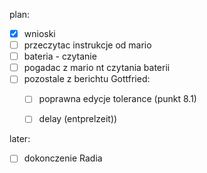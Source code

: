 

plan:
- [x] wnioski
- [ ] przeczytac instrukcje od mario
- [ ] bateria - czytanie
- [ ] pogadac z mario nt czytania baterii
- [ ] pozostale z berichtu Gottfried:
	- [ ] poprawna edycje tolerance (punkt 8.1)
	- [ ] delay (entprelzeit))



later:
- [ ] dokonczenie Radia
